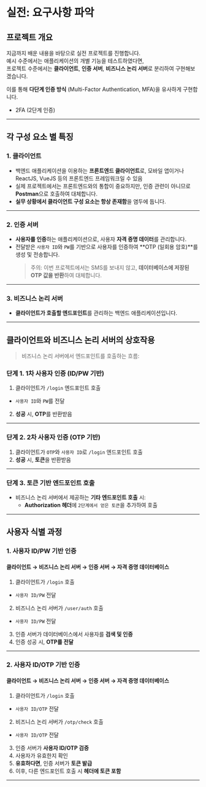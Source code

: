 # 실전: 요구사항 파악

## 프로젝트 개요
지금까지 배운 내용을 바탕으로 실전 프로젝트를 진행합니다.  
예시 수준에서는 애플리케이션의 개별 기능을 테스트하였다면,  
프로젝트 수준에서는 **클라이언트**, **인증 서버**, **비즈니스 논리 서버**로 분리하여 구현해보겠습니다.

이를 통해 **다단계 인증 방식** (Multi-Factor Authentication, MFA)을 유사하게 구현합니다.
- 2FA (2단계 인증)

---

## 각 구성 요소 별 특징

### 1. 클라이언트
- 백엔드 애플리케이션을 이용하는 **프론트엔드 클라이언트**로, 모바일 앱이거나 ReactJS, VueJS 등의 프론트엔드 프레임워크일 수 있음
- 실제 프로젝트에서는 프론트엔드와의 통합이 중요하지만, 인증 관련이 아니므로 **Postman**으로 호출하여 대체합니다.
- **실무 상황에서 클라이언트 구성 요소는 항상 존재함**을 염두에 둡니다.

---

### 2. 인증 서버
- **사용자를 인증**하는 애플리케이션으로, 사용자 **자격 증명 데이터**를 관리합니다.
- 전달받은 `사용자 ID`와 `PW`를 기반으로 사용자를 인증하여 **OTP (일회용 암호)**를 생성 및 전송합니다.
  > 주의: 이번 프로젝트에서는 SMS를 보내지 않고, **데이터베이스에 저장된 OTP 값을 반환**하여 대체합니다.

---

### 3. 비즈니스 논리 서버
- **클라이언트가 호출할 엔드포인트**를 관리하는 백엔드 애플리케이션입니다.

---

## 클라이언트와 비즈니스 논리 서버의 상호작용

> 비즈니스 논리 서버에서 엔드포인트를 호출하는 흐름:

### 단계 1. **1차 사용자 인증 (ID/PW 기반)**
1. 클라이언트가 `/login` 엔드포인트 호출
  - `사용자 ID`와 `PW`를 전달
2. **성공** 시, **OTP**를 반환받음

---

### 단계 2. **2차 사용자 인증 (OTP 기반)**
1. 클라이언트가 `OTP`와 `사용자 ID`로 `/login` 엔드포인트 호출
2. **성공** 시, **토큰**을 반환받음

---

### 단계 3. **토큰 기반 엔드포인트 호출**
- 비즈니스 논리 서버에서 제공하는 **기타 엔드포인트 호출** 시:
  - **Authorization 헤더**에 `2단계에서 얻은 토큰`을 추가하여 호출

---

## 사용자 식별 과정

### **1. 사용자 ID/PW 기반 인증**
#### 클라이언트 → 비즈니스 논리 서버 → 인증 서버 → 자격 증명 데이터베이스
1. 클라이언트가 `/login` 호출
  - `사용자 ID/PW` 전달
2. 비즈니스 논리 서버가 `/user/auth` 호출
  - `사용자 ID/PW` 전달
3. 인증 서버가 데이터베이스에서 사용자를 **검색 및 인증**
4. 인증 성공 시, **OTP를 전달**

---

### **2. 사용자 ID/OTP 기반 인증**
#### 클라이언트 → 비즈니스 논리 서버 → 인증 서버 → 자격 증명 데이터베이스
1. 클라이언트가 `/login` 호출
  - `사용자 ID/OTP` 전달
2. 비즈니스 논리 서버가 `/otp/check` 호출
  - `사용자 ID/OTP` 전달
3. 인증 서버가 **사용자 ID/OTP 검증**
4. 사용자가 유효한지 확인
5. **유효하다면**, 인증 서버가 **토큰 발급**
6. 이후, 다른 엔드포인트 호출 시 **헤더에 토큰 포함**

---
